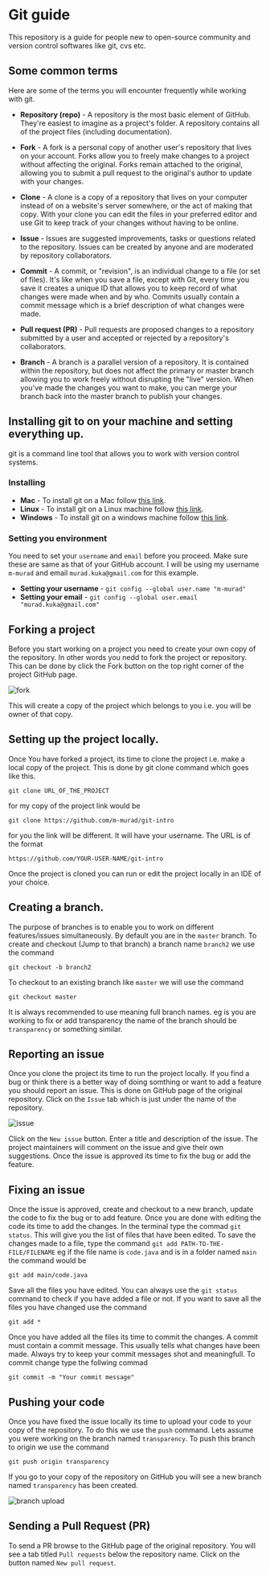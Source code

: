 # Git guide

This repository is a guide for people new to open-source community and version control softwares like git, cvs etc.

## Some common terms

Here are some of the terms you will encounter frequently while working with git.

* **Repository (repo)** - A repository is the most basic element of GitHub. They're easiest to imagine as a project's folder. A repository contains all of the project files (including documentation). 

* **Fork** - A fork is a personal copy of another user's repository that lives on your account. Forks allow you to freely make changes to a project without affecting the original. Forks remain attached to the original, allowing you to submit a pull request to the original's author to update with your changes.

* **Clone** - A clone is a copy of a repository that lives on your computer instead of on a website's server somewhere, or the act of making that copy. With your clone you can edit the files in your preferred editor and use Git to keep track of your changes without having to be online.

* **Issue** - Issues are suggested improvements, tasks or questions related to the repository. Issues can be created by anyone and are moderated by repository collaborators.

* **Commit** - A commit, or "revision", is an individual change to a file (or set of files). It's like when you save a file, except with Git, every time you save it creates a unique ID that allows you to keep record of what changes were made when and by who. Commits usually contain a commit message which is a brief description of what changes were made.

* **Pull request (PR)** - Pull requests are proposed changes to a repository submitted by a user and accepted or rejected by a repository's collaborators.

* **Branch** - A branch is a parallel version of a repository. It is contained within the repository, but does not affect the primary or master branch allowing you to work freely without disrupting the "live" version. When you've made the changes you want to make, you can merge your branch back into the master branch to publish your changes.

## Installing git to on your machine and setting everything up.

git is a command line tool that allows you to work with version control systems.

### Installing
* **Mac** - To install git on a Mac follow [this link](https://git-scm.com/download/mac).
* **Linux** - To install git on a Linux machine follow [this link](https://git-scm.com/download/linux).
* **Windows** - To install git on a windows machine follow [this link](https://git-scm.com/download/win).

### Setting you environment
You need to set your `username` and `email` before you proceed. Make sure these are same as that of your GitHub account. I will be using my username `m-murad` and email `murad.kuka@gmail.com` for this example.
* **Setting your username** - 
`git config --global user.name "m-murad"`
* **Setting your email** - 
`git config --global user.email "murad.kuka@gmail.com"`

## Forking a project
Before you start working on a project you need to create your own copy of the repository. In other words you nedd to fork the project or repository. This can be done by click the Fork button on the top right corner of the project GitHub page.

![fork](https://user-images.githubusercontent.com/17262180/32114545-7801a63e-bb61-11e7-9c48-507515bb3b81.png)

This will create a copy of the project which belongs to you i.e. you will be owner of that copy.

## Setting up the project locally.
Once You have forked a project, its time to clone the project i.e. make a local copy of the project. This is done by git clone command which goes like this.

`git clone URL_OF_THE_PROJECT`

for my copy of the project link would be 

`git clone https://github.com/m-murad/git-intro`

for you the link will be different. It will have your username. The URL is of the format 

`https://github.com/YOUR-USER-NAME/git-intro`

Once the project is cloned you can run or edit the project locally in an IDE of your choice.

## Creating a branch.
The purpose of branches is to enable you to work on different features/issues simultaneously. By default you are in the `master` branch. 
To create and checkout (Jump to that branch) a branch name `branch2` we use the command

`git checkout -b branch2`

To checkout to an existing branch like `master` we will use the command 

`git checkout master`

It is always recommended to use meaning full branch names. eg is you are working to fix or add transparency the name of the branch should be `transparency` or something similar.

## Reporting an issue
Once you clone the project its time to run the project locally. If you find a bug or think there is a better way of doing somthing or want to add a feature you should report an issue. This is done on GitHub page of the original repository. Click on the `Issue` tab which is just under the name of the repository. 

![issue](https://user-images.githubusercontent.com/17262180/32114645-a9cc6f8c-bb61-11e7-9a38-386bc4b17d11.png)

Click on the `New issue` button. Enter a title and description of the issue. The project maintainers will comment on the issue and give their own suggestions. Once the issue is approved its time to fix the bug or add the feature.

## Fixing an issue
Once the issue is approved, create and checkout to a new branch, update the code to fix the bug or to add feature. Once you are done with editing the code its time to add the changes. In the terminal type the commad `git status`. This will give you the list of files that have been edited. To save the changes made to a file, type the command `git add PATH-TO-THE-FILE/FILENAME` eg if the file name is `code.java` and is in a folder named `main` the command would be 

`git add main/code.java`

Save all the files you have edited. You can always use the `git status` command to check if you have added a file or not. If you want to save all the files you have changed use the command

`git add *`

Once you have added all the files its time to commit the changes. A commit must contain a commit message. This usually tells what changes have been made. Always try to keep your commit messages shot and meaningfull. To commit change type the follwing commad 

`git commit -m "Your commit message"`

## Pushing your code
Once you have fixed the issue locally its time to upload your code to your copy of the repository. To do this we use the `push` command. Lets assume you were working on the branch named `transparency`. To push this branch to origin we use the command 

`git push origin transparency`

If you go to your copy of the repository on GitHub you will see a new branch named `transparency` has been created.

![branch upload](https://user-images.githubusercontent.com/17262180/32114708-c2bdadd0-bb61-11e7-9f78-c5b3d485dc37.png)

## Sending a Pull Request (PR)
To send a PR browse to the GitHub page of the original repository. You will see a tab titled `Pull requests` below the repository name. Click on the button named `New pull request`. 
